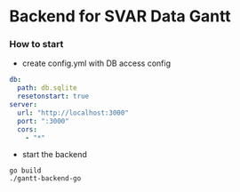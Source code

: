 Backend for SVAR Data Gantt
===========================

### How to start

- create config.yml with DB access config

```yaml
db:
  path: db.sqlite
  resetonstart: true
server:
  url: "http://localhost:3000"
  port: ":3000"
  cors:
    - "*"
```

- start the backend

```shell script
go build
./gantt-backend-go
```

